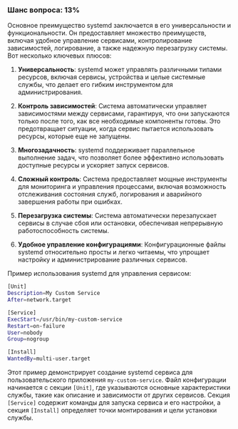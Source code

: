 ### Шанс вопроса: 13%

Основное преимущество systemd заключается в его универсальности и функциональности. Он предоставляет множество преимуществ, включая удобное управление сервисами, контролирование зависимостей, логирование, а также надежную перезагрузку системы. Вот несколько ключевых плюсов:

1. **Универсальность**: systemd может управлять различными типами ресурсов, включая сервисы, устройства и целые системные службы, что делает его гибким инструментом для администрирования.

2. **Контроль зависимостей**: Система автоматически управляет зависимостями между сервисами, гарантируя, что они запускаются только после того, как все необходимые компоненты готовы. Это предотвращает ситуации, когда сервис пытается использовать ресурсы, которые еще не запущены.

3. **Многозадачность**: systemd поддерживает параллельное выполнение задач, что позволяет более эффективно использовать доступные ресурсы и ускоряет запуск сервисов.

4. **Сложный контроль**: Система предоставляет мощные инструменты для мониторинга и управления процессами, включая возможность отслеживания состояния служб, логирования и аварийного завершения работы при ошибках.

5. **Перезагрузка системы**: Система автоматически перезапускает сервисы в случае сбоя или остановки, обеспечивая непрерывную работоспособность системы.

6. **Удобное управление конфигурациями**: Конфигурационные файлы systemd относительно просты и легко читаемы, что упрощает настройку и администрирование различных сервисов.

Пример использования systemd для управления сервисом:

```bash
[Unit]
Description=My Custom Service
After=network.target

[Service]
ExecStart=/usr/bin/my-custom-service
Restart=on-failure
User=nobody
Group=nogroup

[Install]
WantedBy=multi-user.target
```

Этот пример демонстрирует создание systemd сервиса для пользовательского приложения `my-custom-service`. Файл конфигурации начинается с секции `[Unit]`, где указываются основные характеристики службы, такие как описание и зависимости от других сервисов. Секция `[Service]` содержит команды для запуска сервиса и его настройки, а секция `[Install]` определяет точки монтирования и цели установки службы.
